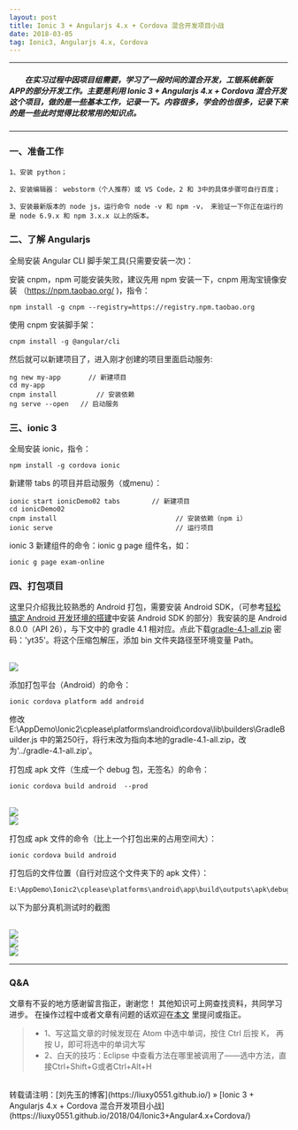 ```yaml
---
layout: post
title: Ionic 3 + Angularjs 4.x + Cordova 混合开发项目小战
date: 2018-03-05
tag: Ionic3, Angularjs 4.x, Cordova
---
```


___
##### 　　在实习过程中因项目组需要，学习了一段时间的混合开发，工银系统新版APP的部分开发工作。主要是利用 Ionic 3 + Angularjs 4.x + Cordova  混合开发这个项目，做的是一些基本工作，记录一下。内容很多，学会的也很多，记录下来的是一些此时觉得比较常用的知识点。

___
### 一、准备工作

    1、安装 python；

    2、安装编辑器： webstorm（个人推荐）或 VS Code，2 和 3中的具体步骤可自行百度；

    3、安装最新版本的 node js，运行命令 node -v 和 npm -v， 来验证一下你正在运行的是 node 6.9.x 和 npm 3.x.x 以上的版本。

### 二、了解 Angularjs

全局安装 Angular CLI 脚手架工具(只需要安装一次)：

安装 cnpm，npm 可能安装失败，建议先用 npm 安装一下，cnpm 用淘宝镜像安装 （https://npm.taobao.org/ )，指令：

    npm install -g cnpm --registry=https://registry.npm.taobao.org

使用 cnpm 安装脚手架：

    cnpm install -g @angular/cli

然后就可以新建项目了，进入刚才创建的项目里面启动服务:

    ng new my-app	    // 新建项目
    cd my-app
    cnpm install 		  // 安装依赖
    ng serve --open	  // 启动服务

### 三、ionic 3

全局安装 ionic，指令：

    npm install -g cordova ionic

新建带 tabs 的项目并启动服务（或menu）：

    ionic start ionicDemo02 tabs		// 新建项目
    cd ionicDemo02
    cnpm install 					          // 安装依赖（npm i）
    ionic serve 					          // 运行项目

ionic 3 新建组件的命令：ionic g page 组件名，如：

    ionic g page exam-online

### 四、打包项目

这里只介绍我比较熟悉的 Android 打包，需要安装 Android SDK，（可参考[轻松搞定 Android 开发环境的搭建](https://liuxy0551.github.io/2017/03/AndroidIDE/)中安装 Android SDK 的部分）我安装的是 Android 8.0.0（API 26），与下文中的 gradle 4.1 相对应。点此下载[gradle-4.1-all.zip](https://pan.baidu.com/s/1uvbvk2UBmsDHBHFckjq1ag) 密码：'yt35'。将这个压缩包解压，添加 bin 文件夹路径至环境变量 Path。

<br>![](/images/posts/Ionic3+Angular4.x+Cordova/path.png)

添加打包平台（Android）的命令：

    ionic cordova platform add android

修改 E:\AppDemo\Ionic2\cplease\platforms\android\cordova\lib\builders\GradleBuilder.js 中的第250行，将行末改为指向本地的gradle-4.1-all.zip，改为'../gradle-4.1-all.zip'。

打包成 apk 文件（生成一个 debug 包，无签名）的命令：

    ionic cordova build android  --prod

<br>![](/images/posts/Ionic3+Angular4.x+Cordova/building.png)
<br>![](/images/posts/Ionic3+Angular4.x+Cordova/success.png)

打包成 apk 文件的命令（比上一个打包出来的占用空间大）：

    ionic cordova build android

打包后的文件位置（自行对应这个文件夹下的 apk 文件）：

    E:\AppDemo\Ionic2\cplease\platforms\android\app\build\outputs\apk\debug

以下为部分真机测试时的截图

<br>![](/images/posts/Ionic3+Angular4.x+Cordova/1.png)
<br>![](/images/posts/Ionic3+Angular4.x+Cordova/2.png)
<br>![](/images/posts/Ionic3+Angular4.x+Cordova/3.png)
___
### Q&A

文章有不妥的地方感谢留言指正，谢谢您！
其他知识可上网查找资料，共同学习进步。
在操作过程中或者文章有问题的话欢迎在[本文](https://liuxy0551.github.io/2018/04/Ionic3+Angular4.x+Cordova/) 里提问或指正。

>* 1、写这篇文章的时候发现在 Atom 中选中单词，按住 Ctrl 后按 K， 再按 U，即可将选中的单词大写
>* 2、白天的技巧：Eclipse 中查看方法在哪里被调用了——选中方法，直接Ctrl+Shift+G或者Ctrl+Alt+H

<br>
转载请注明：[刘先玉的博客](https://liuxy0551.github.io/) » [Ionic 3 + Angularjs 4.x + Cordova 混合开发项目小战](https://liuxy0551.github.io/2018/04/Ionic3+Angular4.x+Cordova/)
